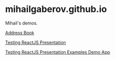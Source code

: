 # mihailgaberov.github.io
Mihail's demos.

[Address Book](https://mihailgaberov.github.io/address-book)

[Testing ReactJS Presentation](https://mihailgaberov.github.io/testing-reactjs-presentation)

[Testing ReactJS Presentation Examples Demo App](http://mihailgaberov.github.io/testing-reactjs-presentation-examples/)
